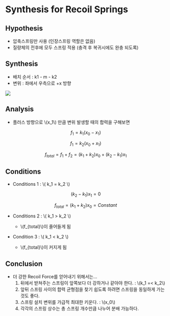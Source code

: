 

# Synthesis for Recoil Springs

## Hypothesis
* 압축스프링만 사용 (인장스프링 역할은 없음)
* 질량체의 전후에 모두 스프링 적용 (충격 후 복귀시에도 완충 되도록)

## Synthesis
* 배치 순서 : k1 - m - k2
* 변위 : 좌에서 우측으로 +x 방향

![](http://www.ux1.eiu.edu/~cfadd/1150-05/Hmwk/Ch13/Images/D13.2b.gif)

## Analysis
* 플러스 방향으로 \\(x_1\\) 만큼 변위 발생할 때의 합력을 구해보면

$$
f_1 = k_1 ( x_0 - x_1 )
$$

$$
f_1 = k_2 ( x_0 + x_1 )
$$

$$
f_{total} = f_1 + f_2 = ( k_1 + k_2 ) x_0 + ( k_2 - k_1 ) x_1
$$

## Conditions

* Conditions 1 : \\( k_1 = k_2 \\)

$$( k_2 - k_1 ) x_1 = 0$$

$$f_{total} = ( k_1 + k_2 ) x_0 = Constant$$

* Conditions 2 : \\( k_1 > k_2 \\)

  + \\(f_{total}\\)이 줄어들게 됨

* Condition 3 : \\( k_1 < k_2 \\)

  + \\(f_{total}\\)이 커지게 됨


## Conclusion

* 더 강한 Recoil Force를 얻어내기 위해서는...
  1. 뒤에서 받쳐주는 스프링이 앞쪽보다 더 강하거나 같아야 한다. : \\(k_1 =< k_2\\)
  2. 앞뒤 스프링 사이의 합력 균형점을 찾기 쉽도록 하려면 스프링을 동일하게 가는 것도 좋다.
  2. 스프링 설치 변위를 가급적 최대한 키운다. : \\(x_0\\)
  3. 각각의 스프링 상수는 총 스프링 개수만큼 나누어 분배 가능하다.
